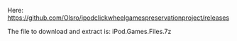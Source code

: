 Here: https://github.com/Olsro/ipodclickwheelgamespreservationproject/releases

The file to download and extract is: iPod.Games.Files.7z
